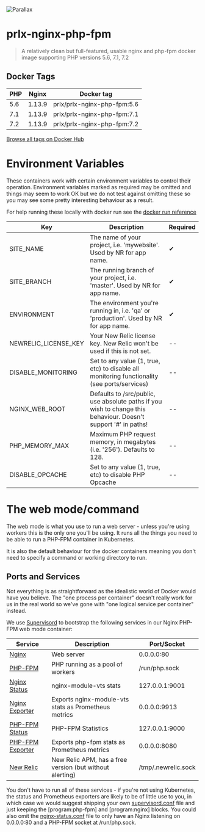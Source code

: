 ![Parallax](https://parallax.exposecms.com/parallax/img/logo.png "Parallax")

# prlx-nginx-php-fpm

> A relatively clean but full-featured, usable nginx and php-fpm docker image supporting PHP versions 5.6, 7.1, 7.2

## Docker Tags 

| PHP           | Nginx         | Docker tag                    |
| ------------- | ------------- | -------------                 |
| 5.6           | 1.13.9        | prlx/prlx-nginx-php-fpm:5.6   |
| 7.1           | 1.13.9        | prlx/prlx-nginx-php-fpm:7.1   |
| 7.2           | 1.13.9        | prlx/prlx-nginx-php-fpm:7.2   |

[Browse all tags on Docker Hub](https://hub.docker.com/r/prlx/prlx-nginx-php-fpm/tags/)

# Environment Variables

These containers work with certain environment variables to control their operation. Environment variables marked as required may be omitted and things may seem to work OK but we do not test against omitting these so you may see some pretty interesting behaviour as a result.

For help running these locally with docker run see the [docker run reference](https://docs.docker.com/engine/reference/run/#env-environment-variables)

| Key                   | Description                                                                                                       | Required              |
| ---                   | ---                                                                                                               | ---                   |
| SITE_NAME             | The name of your project, i.e. 'mywebsite'. Used by NR for app name.                                              | ✔                     |
| SITE_BRANCH           | The running branch of your project, i.e. 'master'. Used by NR for app name.                                       | ✔                     |
| ENVIRONMENT           | The environment you're running in, i.e. 'qa' or 'production'. Used by NR for app name.                            | ✔                     |
| NEWRELIC_LICENSE_KEY  | Your New Relic license key. New Relic won't be used if this is not set.                                           | --                    |
| DISABLE_MONITORING    | Set to any value (1, true, etc) to disable all monitoring functionality (see ports/services)                      | --                    |
| NGINX_WEB_ROOT        | Defaults to /src/public, use absolute paths if you wish to change this behaviour. Doesn't support '#' in paths!   | --                    |
| PHP_MEMORY_MAX        | Maximum PHP request memory, in megabytes (i.e. '256'). Defaults to 128.                                           | --                    |
| DISABLE_OPCACHE       | Set to any value (1, true, etc) to disable PHP Opcache                                                            | --                    |

# The web mode/command

The web mode is what you use to run a web server - unless you're using workers this is the only one you'll be using. It runs all the things you need to be able to run a PHP-FPM container in Kubernetes.

It is also the default behaviour for the docker containers meaning you don't need to specify a command or working directory to run.

## Ports and Services

Not everything is as straightforward as the idealistic world of Docker would have you believe. The "one process per container" doesn't really work for us in the real world so we've gone with "one logical service per container" instead.

We use [Supervisord](http://supervisord.org/) to bootstrap the following services in our Nginx PHP-FPM web mode container:

| Service                                                                                  | Description                                             | Port/Socket         |
| -------------                                                                            | -------------                                           | -------------       |
| [Nginx](https://www.nginx.com/)                                                          | Web server                                              | 0.0.0.0:80          |
| [PHP-FPM](https://php-fpm.org/)                                                          | PHP running as a pool of workers                        | /run/php.sock       |
| [Nginx Status](https://github.com/vozlt/nginx-module-vts)                                | nginx-module-vts stats                                  | 127.0.0.1:9001      |
| [Nginx Exporter](https://github.com/hnlq715/nginx-vts-exporter)                          | Exports nginx-module-vts stats as Prometheus metrics    | 0.0.0.0:9913        |
| [PHP-FPM Status](https://brandonwamboldt.ca/understanding-the-php-fpm-status-page-1603/) | PHP-FPM Statistics                                      | 127.0.0.1:9000      |
| [PHP-FPM Exporter](https://github.com/bakins/php-fpm-exporter)                           | Exports php-fpm stats as Prometheus metrics             | 0.0.0.0:8080        |
| [New Relic](https://newrelic.com/)                                                       | New Relic APM, has a free version (but without alerting)| /tmp/.newrelic.sock |

You don't have to run all of these services - if you're not using Kubernetes, the status and Prometheus exporters are likely to be of little use to you, in which case we would suggest shipping your own [supervisord.conf](/conf/supervisord-web.conf) file and just keeping the [program:php-fpm] and [program:nginx] blocks. You could also omit the [nginx-status.conf](/conf/nginx-status.conf) file to only have an Nginx listening on 0.0.0.0:80 and a PHP-FPM socket at /run/php.sock.
